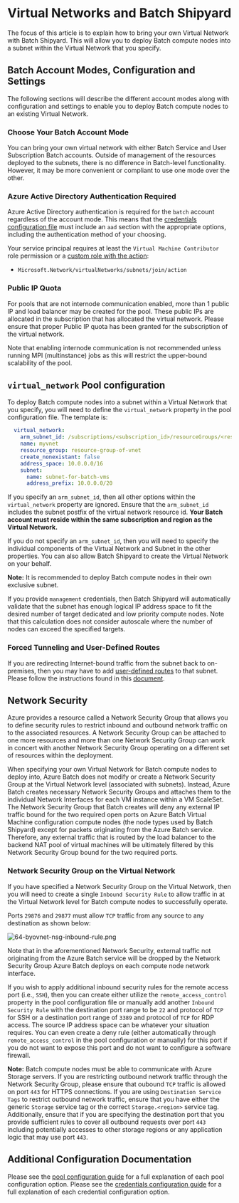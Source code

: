 # Virtual Networks and Batch Shipyard
The focus of this article is to explain how to bring your own Virtual Network
with Batch Shipyard. This will allow you to deploy Batch compute nodes
into a subnet within the Virtual Network that you specify.

## Batch Account Modes, Configuration and Settings
The following sections will describe the different account modes along with
configuration and settings to enable you to deploy Batch compute nodes to
an existing Virtual Network.

### Choose Your Batch Account Mode
You can bring your own virtual network with either Batch Service and
User Subscription Batch accounts. Outside of management of the resources
deployed to the subnets, there is no difference in Batch-level functionality.
However, it may be more convenient or compliant to use one mode over the
other.

### Azure Active Directory Authentication Required
Azure Active Directory authentication is required for the `batch` account
regardless of the account mode. This means that the
[credentials configuration file](11-batch-shipyard-configuration-credentials.md)
must include an `aad` section with the appropriate options, including the
authentication method of your choosing.

Your service principal requires at least the `Virtual Machine Contributor`
role permission or a
[custom role with the action](https://docs.microsoft.com/azure/active-directory/role-based-access-control-custom-roles):

* `Microsoft.Network/virtualNetworks/subnets/join/action`

### Public IP Quota
For pools that are not internode communication enabled, more than 1 public IP
and load balancer may be created for the pool. These public IPs are allocated
in the subscription that has allocated the virtual network. Please ensure
that proper Public IP quota has been granted for the subscription of the
virtual network.

Note that enabling internode communication is not recommended unless
running MPI (multinstance) jobs as this will restrict the upper-bound
scalability of the pool.

## `virtual_network` Pool configuration
To deploy Batch compute nodes into a subnet within a Virtual Network that
you specify, you will need to define the `virtual_network` property in the
pool configuration file. The template is:

```yaml
  virtual_network:
    arm_subnet_id: /subscriptions/<subscription_id>/resourceGroups/<resource_group>/providers/Microsoft.Network/virtualNetworks/<virtual_network_name>/subnets/<subnet_name>
    name: myvnet
    resource_group: resource-group-of-vnet
    create_nonexistant: false
    address_space: 10.0.0.0/16
    subnet:
      name: subnet-for-batch-vms
      address_prefix: 10.0.0.0/20
```

If you specify an `arm_subnet_id`, then all other options within
the `virtual_network` property are ignored. Ensure that the `arm_subnet_id`
includes the subnet postfix of the virtual network resource id. **Your Batch
account must reside within the same subscription and region as the Virtual
Network.**

If you do not specify an `arm_subnet_id`, then you will need to specify
the individual components of the Virtual Network and Subnet in the other
properties. You can also allow Batch Shipyard to create the Virtual Network
on your behalf.

**Note:** It is recommended to deploy Batch compute nodes in their own
exclusive subnet.

If you provide `management` credentials, then Batch Shipyard will
automatically validate that the subnet has enough logical IP address space
to fit the desired number of target dedicated and low priority compute nodes.
Note that this calculation does not consider autoscale where the number of
nodes can exceed the specified targets.

### Forced Tunneling and User-Defined Routes
If you are redirecting Internet-bound traffic from the subnet back to
on-premises, then you may have to add
[user-defined routes](https://docs.microsoft.com/azure/virtual-network/virtual-networks-udr-overview)
to that subnet. Please follow the instructions found in this
[document](https://docs.microsoft.com/azure/batch/batch-virtual-network#user-defined-routes-for-forced-tunneling).

## Network Security
Azure provides a resource called a Network Security Group that allows you
to define security rules to restrict inbound and outbound network traffic
on to the associated resources. A Network Security Group can be attached
to one more resources and more than one Network Security Group can work
in concert with another Network Security Group operating on a different
set of resources within the deployment.

When specifying your own Virtual Network for Batch compute nodes to deploy
into, Azure Batch does not modify or create a Network Security Group at the
Virtual Network level (associated with subnets). Instead, Azure Batch creates
necessary Network Security Groups and attaches them to the individual
Network Interfaces for each VM instance within a VM ScaleSet. The Network
Security Group that Batch creates will deny any external IP traffic bound for
the two required open ports on Azure Batch Virtual Machine configuration
compute nodes (the node types used by Batch Shipyard) except for packets
originating from the Azure Batch service. Therefore, any external traffic
that is routed by the load balancer to the backend NAT pool of virtual
machines will be ultimately filtered by this Network Security Group bound for
the two required ports.

### Network Security Group on the Virtual Network
If you have specified a Network Security Group on the Virtual Network, then
you will need to create a single `Inbound Security Rule` to allow traffic
in at the Virtual Network level for Batch compute nodes to successfully
operate.

Ports `29876` and `29877` must allow `TCP` traffic from any source to any
destination as shown below:

![64-byovnet-nsg-inbound-rule.png](https://azurebatchshipyard.blob.core.windows.net/github/64-byovnet-nsg-inbound-rule.png)

Note that in the aforementioned Network Security, external traffic not
originating from the Azure Batch service will be dropped by the Network
Security Group Azure Batch deploys on each compute node network interface.

If you wish to apply additional inbound security rules for the remote access
port (i.e., `SSH`), then you can create either utilize the
`remote_access_control` property in the pool configuration file or manually
add another `Inbound Security Rule` with the destination port range to be `22`
and protocol of `TCP` for SSH or a destination port range of `3389` and
protocol of `TCP` for RDP access. The source IP address space can be whatever
your situation requires. You can even create a deny rule (either
automatically through `remote_access_control` in the pool configuration or
manually) for this port if you do not want to expose this port and do not
want to configure a software firewall.

**Note:** Batch compute nodes must be able to communicate with Azure Storage
servers. If you are restricting outbound network traffic through the Network
Security Group, please ensure that oubound `TCP` traffic is allowed on port
`443` for HTTPS connections. If you are using `Destination Service Tags` to
restrict outbound network traffic, ensure that you have either the generic
`Storage` service tag or the correct `Storage.<region>` service tag.
Additionally, ensure that if you are specifying the destination port that
you provide sufficient rules to cover all outbound requests over port `443`
including potentially accesses to other storage regions or any application
logic that may use port `443`.

## Additional Configuration Documentation
Please see the [pool configuration guide](13-batch-shipyard-configuration-pool.md)
for a full explanation of each pool configuration option. Please see the
[credentials configuration guide](11-batch-shipyard-configuration-credentials.md)
for a full explanation of each credential configuration option.
